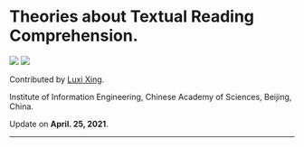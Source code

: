 # Theories about Textual Reading Comprehension.

![](https://img.shields.io/badge/Status-building-brightgreen) ![](https://img.shields.io/badge/-theory-blueviolet)

Contributed by [Luxi Xing](https://github.com/XingLuxi). 

Institute of Information Engineering, Chinese Academy of Sciences, Beijing, China. 

Update on **April. 25, 2021**.

-----

